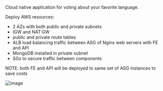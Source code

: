 Cloud native application for voting about your favorite language.

Deploy AWS resources:

* 2 AZs with both public and private subnets
* IGW and NAT GW
* public and private route tables
* ALB load balancing traffic between ASG of Nginx web servers with FE and API
* MongoDB installed in private subnet
* SGs to secure traffic between components

NOTE: both FE and API will be deployed to same set of ASG instances to save costs

![image](https://user-images.githubusercontent.com/1047259/189708296-57c0873c-f1de-4155-9dd0-53032fc179f1.png)
